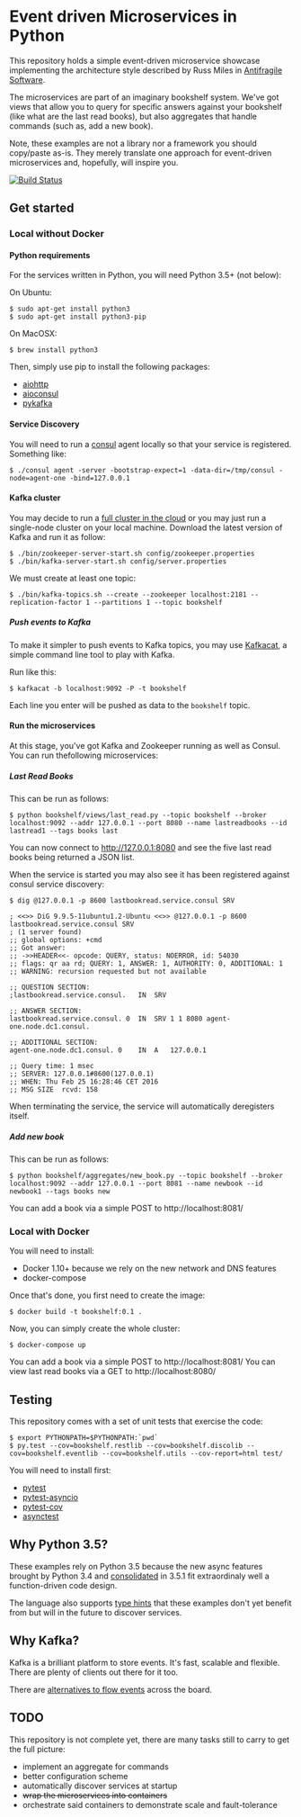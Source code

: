 # Event driven Microservices in Python

This repository holds a simple event-driven microservice
showcase implementing the architecture style
described by Russ Miles in
[Antifragile Software](https://leanpub.com/antifragilesoftware).

The microservices are part of an imaginary bookshelf
system. We've got views that allow you to query for
specific answers against your bookshelf (like what
are the last read books), but also aggregates that
handle commands (such as, add a new book).

Note, these examples are not a library nor a framework
you should copy/paste as-is. They merely translate
one approach for event-driven microservices and,
hopefully, will inspire you.

[![Build Status](https://travis-ci.org/Lawouach/event-driven-microservice.svg?branch=master)](https://travis-ci.org/Lawouach/event-driven-microservice)

## Get started

### Local without Docker

#### Python requirements


For the services written in Python, you will need
Python 3.5+ (not below):

On Ubuntu:

```
$ sudo apt-get install python3
$ sudo apt-get install python3-pip
```

On MacOSX:

```
$ brew install python3
```

Then, simply use pip to install the following packages:

* [aiohttp](http://aiohttp.readthedocs.org/en/stable/)
* [aioconsul](http://aioconsul.readthedocs.org/)
* [pykafka](http://pykafka.readthedocs.org/en/latest/)


#### Service Discovery

You will need to run a [consul](https://www.consul.io)
agent locally so that your service is registered.
Something like:

```
$ ./consul agent -server -bootstrap-expect=1 -data-dir=/tmp/consul -node=agent-one -bind=127.0.0.1
```

#### Kafka cluster

You may decide to run a [full cluster in the cloud](http://www.defuze.org/archives/351-running-a-zookeeper-and-kafka-cluster-with-kubernetes-on-aws.html)
or you may just run a single-node cluster on your local
machine. Download the latest version of Kafka and run it
as follow:

```
$ ./bin/zookeeper-server-start.sh config/zookeeper.properties
$ ./bin/kafka-server-start.sh config/server.properties
```

We must create at least one topic:

```
$ ./bin/kafka-topics.sh --create --zookeeper localhost:2181 --replication-factor 1 --partitions 1 --topic bookshelf
```


##### Push events to Kafka

To make it simpler to push events to Kafka topics,
you may use [Kafkacat](https://github.com/edenhill/kafkacat),
a simple command line tool to play with Kafka.

Run like this:

```
$ kafkacat -b localhost:9092 -P -t bookshelf

```

Each line you enter will be pushed as data to the `bookshelf`
topic.

#### Run the microservices

At this stage, you've got Kafka and Zookeeper running
as well as Consul. You can run thefollowing microservices:

##### Last Read Books

This can be run as follows:

```
$ python bookshelf/views/last_read.py --topic bookshelf --broker localhost:9092 --addr 127.0.0.1 --port 8080 --name lastreadbooks --id lastread1 --tags books last
```

You can now connect to http://127.0.0.1:8080 and
see the five last read books being returned a JSON
list.

When the service is started you may also see it has
been registered against consul service discovery:

```
$ dig @127.0.0.1 -p 8600 lastbookread.service.consul SRV

; <<>> DiG 9.9.5-11ubuntu1.2-Ubuntu <<>> @127.0.0.1 -p 8600 lastbookread.service.consul SRV
; (1 server found)
;; global options: +cmd
;; Got answer:
;; ->>HEADER<<- opcode: QUERY, status: NOERROR, id: 54030
;; flags: qr aa rd; QUERY: 1, ANSWER: 1, AUTHORITY: 0, ADDITIONAL: 1
;; WARNING: recursion requested but not available

;; QUESTION SECTION:
;lastbookread.service.consul.	IN	SRV

;; ANSWER SECTION:
lastbookread.service.consul. 0	IN	SRV	1 1 8080 agent-one.node.dc1.consul.

;; ADDITIONAL SECTION:
agent-one.node.dc1.consul. 0	IN	A	127.0.0.1

;; Query time: 1 msec
;; SERVER: 127.0.0.1#8600(127.0.0.1)
;; WHEN: Thu Feb 25 16:28:46 CET 2016
;; MSG SIZE  rcvd: 158
```

When terminating the service, the service will automatically
deregisters itself.

##### Add new book

This can be run as follows:

```
$ python bookshelf/aggregates/new_book.py --topic bookshelf --broker localhost:9092 --addr 127.0.0.1 --port 8081 --name newbook --id newbook1 --tags books new
```

You can add a book via a simple POST to http://localhost:8081/

### Local with Docker

You will need to install:

* Docker 1.10+ because we rely on the new network and DNS features
* docker-compose

Once that's done, you first need to create the image:

```
$ docker build -t bookshelf:0.1 .
```

Now, you can simply create the whole cluster:

```
$ docker-compose up
```

You can add a book via a simple POST to http://localhost:8081/
You can view last read books via a GET to http://localhost:8080/


## Testing


This repository comes with a set of unit tests
that exercise the code:

```
$ export PYTHONPATH=$PYTHONPATH:`pwd`
$ py.test --cov=bookshelf.restlib --cov=bookshelf.discolib --cov=bookshelf.eventlib --cov=bookshelf.utils --cov-report=html test/
```

You will need to install first:

* [pytest](https://pypi.python.org/pypi/pytest)
* [pytest-asyncio](https://pypi.python.org/pypi/pytest-asyncio)
* [pytest-cov](https://pypi.python.org/pypi/pytest-cov)
* [asynctest](http://asynctest.readthedocs.org/en/latest/)


## Why Python 3.5?

These examples rely on Python 3.5 because the new
async features brought by Python 3.4 and
[consolidated](https://docs.python.org/3/whatsnew/3.5.html#whatsnew-pep-492)
in 3.5.1 fit extraordinaly well a function-driven
code design.

The language also supports [type hints](https://docs.python.org/3/library/typing.html#module-typing)
that these examples don't yet benefit from but
will in the future to discover services.

## Why Kafka?


Kafka is a brilliant platform to store events. It's fast, scalable
and flexible. There are plenty of clients out there for
it too.

There are [alternatives to flow events](http://muoncore.io/)
across the board.

## TODO

This repository is not complete yet, there are many
tasks still to carry to get the full picture:

* implement an aggregate for commands
* better configuration scheme
* automatically discover services at startup
* ~~wrap the microservices into containers~~
* orchestrate said containers to demonstrate scale and fault-tolerance